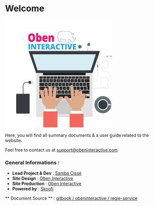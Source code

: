# Welcome
![](oben-interactive-fr-avatar-yeah-min.png)


Here, you will find all summary documents & a user guide related to the website.

Feel free to contact us at support@obeninteractive.com

### General Informations :
* **Lead Project & Dev** : [Samba Cissé](https://twitter.com/_sambacisse)
* **Site Design** : [Oben Interactive](http://obeninteractive.com)
* **Site Production** : [Oben Interactive](http://www.obeninteractive.com)
* **Powered by** : [Skoofi](http://www.skoofi.com)

** Document Source ** : [gitbook / obeninteractive / regie-service](https://obeninteractive.gitbooks.io/regie-services-nord-littoral/content)

